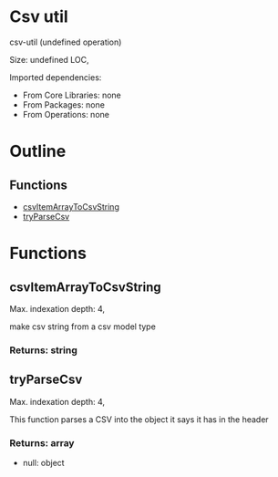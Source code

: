 # Csv util

csv-util (undefined operation)

Size: undefined LOC, 
 
Imported dependencies:

- From Core Libraries: none
- From Packages: none
- From Operations: none

# Outline

## Functions

- [csvItemArrayToCsvString](#csvItemArrayToCsvString)
- [tryParseCsv](#tryParseCsv)



# Functions

## csvItemArrayToCsvString

Max. indexation depth: 4, 

make csv string from a csv model type

### Returns: string







## tryParseCsv

Max. indexation depth: 4, 

This function parses a CSV into the object it says it has in the header

### Returns: array

- null: object






